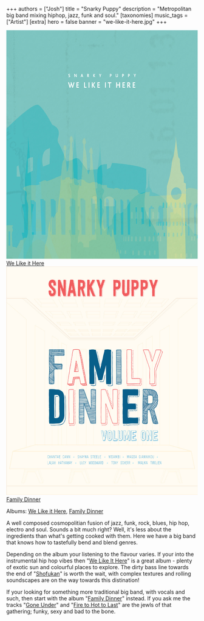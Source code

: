 +++
authors = ["Josh"]
title = "Snarky Puppy"
description = "Metropolitan big band mixing hiphop, jazz, funk and soul."
[taxonomies]
music_tags = ["Artist"]
[extra]
hero = false
banner = "we-like-it-here.jpg"
+++

<div class="album-gallery">
	<div class="album-item">
		<a href="https://youtube.com/playlist?list=OLAK5uy_l8-vHH2ZaYHOWEgl1XlBuuE1IA_VeFBoo&si=aehotavYqa-BMDPL" class="album-link" target="_blank" rel="noopener noreferrer">
			<img src="we-like-it-here.jpg" alt="We Like it Here" class="album-cover" width="600" height="600" loading="lazy" />
			<div class="album-title">We Like it Here</div>
		</a>
	</div>
	<div class="album-item">
		<a href="https://youtu.be/n7qMu_9v4P4?si=QwKPYQMmUdWb-SZH" class="album-link" target="_blank" rel="noopener noreferrer">
			<img src="family-dinner.jpg" alt="Family Dinner" class="album-cover" width="600" height="600" loading="lazy" />
			<div class="album-title">Family Dinner</div>
		</a>
	</div>
</div>

Albums: [We Like it Here](https://youtube.com/playlist?list=OLAK5uy_l8-vHH2ZaYHOWEgl1XlBuuE1IA_VeFBoo&si=aehotavYqa-BMDPL), [Family Dinner](https://youtu.be/n7qMu_9v4P4?si=QwKPYQMmUdWb-SZH)

A well composed cosmopolitian fusion of jazz, funk, rock, blues, hip hop, electro and soul. Sounds a bit much right? Well, it's less about the ingredients than what's getting cooked with them. Here we have a big band that knows how to tastefully bend and blend genres.

Depending on the album your listening to the flavour varies. If your into the instrumental hip hop vibes then "[We Like It Here](https://youtube.com/playlist?list=OLAK5uy_l8-vHH2ZaYHOWEgl1XlBuuE1IA_VeFBoo&si=aehotavYqa-BMDPL)" is a great album - plenty of exotic sun and colourful places to explore. The dirty bass line towards the end of "[Shofukan](https://youtu.be/zlvW64WUOK0?si=fTvMYnnqKtzZrnMe)" is worth the wait, with complex textures and rolling soundscapes are on the way towards this distination!

If your looking for something more traditional big band, with vocals and such, then start with the album "[Family Dinner](https://youtu.be/n7qMu_9v4P4?si=QwKPYQMmUdWb-SZH)" instead. If you ask me the tracks "[Gone Under](https://youtu.be/gsGHkUeTc_w?si=X0opy_Vgh9bG8dsp)" and "[Fire to Hot to Last](https://youtu.be/9J7hlSTiysY?si=RrQCnQWBoDn7F1QR)" are the jewls of that gathering; funky, sexy and bad to the bone. 